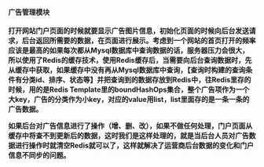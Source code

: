 #### 广告管理模块

**打开网站门户页面的时候就要显示广告图片信息，初始化页面的时候向后台发送请求，后台返回所需要的数据，在页面进行展示。考虑到一个网站的首页打开的频率应该是最高的如果每次都从Mysql数据库中查询数据的话，服务器压力会很大，所以使用了Redis的缓存技术，使用Redis缓存后，当需要向后台查询数据时，先从缓存中获取，如果缓存中没有再从Mysql数据库中查询，【查询时构建的查询条件有分类id、排序、状态等】并把查询到的数据存放到Redis中，往Redis里存的时候，用的是Redis Template里的boundHashOps集合，整个广告项作为一个大key，广告的分类作为小key，对应的value用list，list里面存的是一条一条的广告数据。**

**如果后台对广告信息进行了操作（增、删、改），如果不做任何处理，门户页面从缓存中将查不到更新后的数据，这时我们是这样处理的，就是当后台人员对广告数据进行操作时就清空Redis就可以了，这样就解决了运营商后台数据的变化和门户信息不同步的问题。**